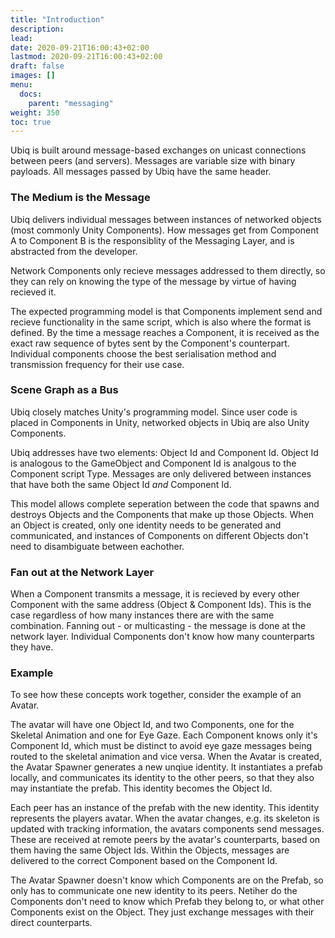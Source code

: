 ```yaml
---
title: "Introduction"
description: 
lead: 
date: 2020-09-21T16:00:43+02:00
lastmod: 2020-09-21T16:00:43+02:00
draft: false
images: []
menu:
  docs:
    parent: "messaging"
weight: 350
toc: true
---
```


Ubiq is built around message-based exchanges on unicast connections between peers (and servers). Messages are variable size with binary payloads. All messages passed by Ubiq have the same header.

### The Medium is the Message

Ubiq delivers individual messages between instances of networked objects (most commonly Unity Components). How messages get from Component A to Component B is the responsiblity of the Messaging Layer, and is abstracted from the developer.

Network Components only recieve messages addressed to them directly, so they can rely on knowing the type of the message by virtue of having recieved it.

The expected programming model is that Components implement send and recieve functionality in the same script, which is also where the format is defined. By the time a message reaches a Component, it is received as the exact raw sequence of bytes sent by the Component's counterpart. Individual components choose the best serialisation method and transmission frequency for their use case.

### Scene Graph as a Bus

Ubiq closely matches Unity's programming model. Since user code is placed in Components in Unity, networked objects in Ubiq are also Unity Components.

Ubiq addresses have two elements: Object Id and Component Id. Object Id is analogous to the GameObject and Component Id is analgous to the Component script Type. Messages are only delivered between instances that have both the same Object Id *and* Component Id.

This model allows complete seperation between the code that spawns and destroys Objects and the Components that make up those Objects. When an Object is created, only one identity needs to be generated and communicated, and instances of Components on different Objects don't need to disambiguate between eachother.

### Fan out at the Network Layer

When a Component transmits a message, it is recieved by every other Component with the same address (Object & Component Ids). This is the case regardless of how many instances there are with the same combination. Fanning out - or multicasting - the message is done at the network layer. Individual Components don't know how many counterparts they have.

### Example

To see how these concepts work together, consider the example of an Avatar.

The avatar will have one Object Id, and two Components, one for the Skeletal Animation and one for Eye Gaze. Each Component knows only it's Component Id, which must be distinct to avoid eye gaze messages being routed to the skeletal animation and vice versa. When the Avatar is created, the Avatar Spawner generates a new unqiue identity. It instantiates a prefab locally, and communicates its identity to the other peers, so that they also may instantiate the prefab. This identity becomes the Object Id.

Each peer has an instance of the prefab with the new identity. This identity represents the players avatar. When the avatar changes, e.g. its skeleton is updated with tracking information, the avatars components send messages. These are received at remote peers by the avatar's counterparts, based on them having the same Object Ids. Within the Objects, messages are delivered to the correct Component based on the Component Id.

The Avatar Spawner doesn't know which Components are on the Prefab, so only has to communicate one new identity to its peers. Netiher do the Components don't need to know which Prefab they belong to, or what other Components exist on the Object. They just exchange messages with their direct counterparts.
